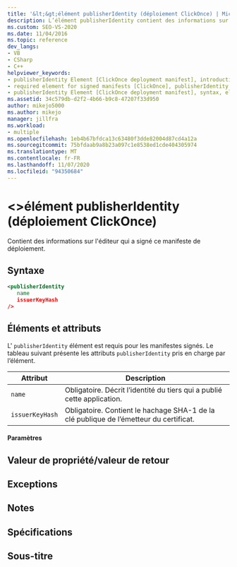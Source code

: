 ```yaml
---
title: '&lt;&gt;élément publisherIdentity (déploiement ClickOnce) | Microsoft Docs'
description: L’élément publisherIdentity contient des informations sur le serveur de publication qui a signé un manifeste de déploiement. L’élément est requis pour les manifestes signés.
ms.custom: SEO-VS-2020
ms.date: 11/04/2016
ms.topic: reference
dev_langs:
- VB
- CSharp
- C++
helpviewer_keywords:
- publisherIdentity Element [ClickOnce deployment manifest], introduction
- required element for signed manifests [ClickOnce], publisherIdentity Element
- publisherIdentity Element [ClickOnce deployment manifest], syntax, elements, and attributes
ms.assetid: 34c579db-d2f2-4b66-b9c8-47207f33d950
author: mikejo5000
ms.author: mikejo
manager: jillfra
ms.workload:
- multiple
ms.openlocfilehash: 1eb4b67bfdca13c63480f3dde82004d87cd4a12a
ms.sourcegitcommit: 75bfdaab9a8b23a097c1e8538ed1cde404305974
ms.translationtype: MT
ms.contentlocale: fr-FR
ms.lasthandoff: 11/07/2020
ms.locfileid: "94350684"
---
```

# <a name="ltpublisheridentitygt-element-clickonce-deployment"></a>&lt;&gt;élément publisherIdentity (déploiement ClickOnce)
Contient des informations sur l'éditeur qui a signé ce manifeste de déploiement.

## <a name="syntax"></a>Syntaxe

```xml
<publisherIdentity
   name
   issuerKeyHash
/>
```

## <a name="elements-and-attributes"></a>Éléments et attributs
 L' `publisherIdentity` élément est requis pour les manifestes signés. Le tableau suivant présente les attributs `publisherIdentity` pris en charge par l’élément.

|Attribut|Description|
|---------------|-----------------|
|`name`|Obligatoire. Décrit l’identité du tiers qui a publié cette application.|
|`issuerKeyHash`|Obligatoire. Contient le hachage SHA-1 de la clé publique de l’émetteur du certificat.|

#### <a name="parameters"></a>Paramètres

## <a name="property-valuereturn-value"></a>Valeur de propriété/valeur de retour

## <a name="exceptions"></a>Exceptions

## <a name="remarks"></a>Notes

## <a name="requirements"></a>Spécifications

## <a name="subhead"></a>Sous-titre